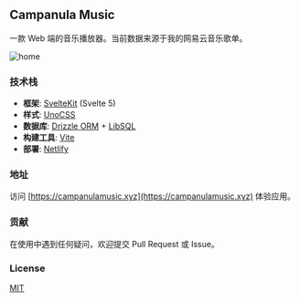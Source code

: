 ## Campanula Music

一款 Web 端的音乐播放器。当前数据来源于我的网易云音乐歌单。

![home](https://picgo-r2.caelum.moe/2025/08/2c70c66041cf467dd041cf0f186c113c.png)

### 技术栈

- **框架**: [SvelteKit](https://kit.svelte.dev/) (Svelte 5)
- **样式**: [UnoCSS](https://unocss.dev/)
- **数据库**: [Drizzle ORM](https://orm.drizzle.team/) + [LibSQL](https://github.com/libsql/libsql)
- **构建工具**: [Vite](https://vitejs.dev/)
- **部署**: [Netlify](https://www.netlify.com/)

### 地址

访问 [https://campanulamusic.xyz](https://campanulamusic.xyz) 体验应用。

### 贡献

在使用中遇到任何疑问，欢迎提交 Pull Request 或 Issue。

### License

[MIT](./LICENSE)
